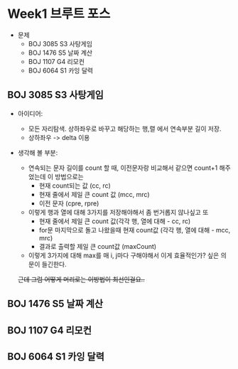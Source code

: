 # Week1 브루트 포스
- 문제
  + BOJ 3085 S3 사탕게임
  + BOJ	1476 S5 날짜 계산
  + BOJ	1107 G4 리모컨
  + BOJ	6064 S1 카잉 달력


## BOJ 3085 S3 사탕게임
- 아이디어:
  + 모든 자리탐색. 상하좌우로 바꾸고 해당하는 행,렬 에서 연속부분 길이 저장.
  + 상하좌우 -> delta 이용
- 생각해 볼 부분:
  + 연속되는 문자 길이를 count 할 때, 이전문자랑 비교해서 같으면 count+1 해주었는데 이 방법으로는
    - 현재 count되는 값 (cc, rc)
    - 현재 줄에서 제일 큰 count 값 (mcc, mrc)
    - 이전 문자 (cpre, rpre)
  + 이렇게 행과 열에 대해 3가지를 저장해야해서 좀 번거롭지 않나싶고 또
    - 현재 줄에서 제일 큰 count 값(각각 행, 열에 대해 - cc, rc)
    - for문 마지막으로 돌고 나왔을때 현재 count값 (각각 행, 열에 대해 - mcc, mrc)
    - 결과로 출력할 제일 큰 count값 (maxCount)
  + 이렇게 3가지에 대해 max를 매 i, j마다 구해야해서 이게 효율적인가? 싶은 의문이 들긴한다.
  
  ~~근데 그럼 어떻게 머리로는 이방법이 최선인걸요..~~



## BOJ	1476 S5 날짜 계산

## BOJ	1107 G4 리모컨

## BOJ	6064 S1 카잉 달력
